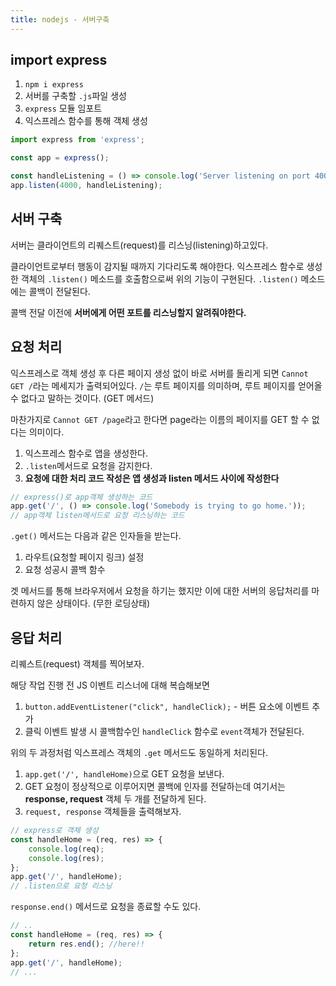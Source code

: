 ```yaml
---
title: nodejs - 서버구축
---
```


## import express

1. `npm i express`
2. 서버를 구축할 `.js`파일 생성
3. `express` 모듈 임포트
4. 익스프레스 함수를 통해 객체 생성

```js
import express from 'express';

const app = express();

const handleListening = () => console.log('Server listening on port 4000 !!');
app.listen(4000, handleListening);
```

## 서버 구축

서버는 클라이언트의 리퀘스트(request)를 리스닝(listening)하고있다.

클라이언트로부터 행동이 감지될 때까지 기다리도록 해야한다.
익스프레스 함수로 생성한 객체의 `.listen()` 메소드를 호출함으로써 위의 기능이 구현된다.
`.listen()` 메소드에는 콜백이 전달된다.

콜백 전달 이전에 **서버에게 어떤 포트를 리스닝할지 알려줘야한다.**

## 요청 처리

익스프레스로 객체 생성 후 다른 페이지 생성 없이 바로 서버를 돌리게 되면 `Cannot GET /`라는 메세지가 출력되어있다.
`/`는 루트 페이지를 의미하며, 루트 페이지를 얻어올 수 없다고 말하는 것이다. (GET 메서드)

마찬가지로 `Cannot GET /page`라고 한다면 page라는 이름의 페이지를 GET 할 수 없다는 의미이다.

1. 익스프레스 함수로 앱을 생성한다.
2. `.listen`메서드로 요청을 감지한다.
3. **요청에 대한 처리 코드 작성은 앱 생성과 listen 메서드 사이에 작성한다**

```js
// express()로 app객체 생성하는 코드
app.get('/', () => console.log('Somebody is trying to go home.'));
// app객체 listen메서드로 요청 리스닝하는 코드
```

`.get()` 메서드는 다음과 같은 인자들을 받는다.

1. 라우트(요청할 페이지 링크) 설정
2. 요청 성공시 콜백 함수

겟 메서드를 통해 브라우저에서 요청을 하기는 했지만 이에 대한 서버의 응답처리를 마련하지 않은 상태이다. (무한 로딩상태)

## 응답 처리

리퀘스트(request) 객체를 찍어보자.

해당 작업 진행 전 JS 이벤트 리스너에 대해 복습해보면

1. `button.addEventListener("click", handleClick);` - 버튼 요소에 이벤트 추가
2. 클릭 이벤트 발생 시 콜백함수인 `handleClick` 함수로 `event`객체가 전달된다.

위의 두 과정처럼 익스프레스 객체의 `.get` 메서드도 동일하게 처리된다.

1. `app.get('/', handleHome)`으로 GET 요청을 보낸다.
2. GET 요청이 정상적으로 이루어지면 콜백에 인자를 전달하는데 여기서는 **response, request** 객체 두 개를 전달하게 된다.
3. `request, response` 객체들을 출력해보자.

```js
// express로 객체 생성
const handleHome = (req, res) => {
    console.log(req);
    console.log(res);
};
app.get('/', handleHome);
// .listen으로 요청 리스닝
```

`response.end()` 메서드로 요청을 종료할 수도 있다.

```js
// ..
const handleHome = (req, res) => {
    return res.end(); //here!!
};
app.get('/', handleHome);
// ...
```
